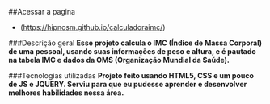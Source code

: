 ##Acessar a pagina
- (https://hipnosm.github.io/calculadoraimc/)

###Descrição geral
**Esse projeto calcula o IMC (Índice de Massa Corporal) de uma pessoal, usando suas informações de peso e altura,
e é pautado na tabela IMC e dados da OMS (Organização Mundial da Saúde).**

###Tecnologias utilizadas
**Projeto feito usando HTML5, CSS e um pouco de JS e JQUERY.
Serviu para que eu pudesse aprender e desenvolver  melhores habilidades nessa área.**
